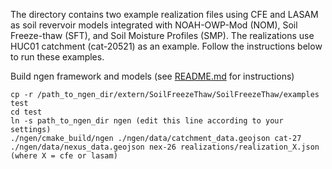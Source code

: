 The directory contains two example realization files using CFE and LASAM as soil revervoir models integrated with NOAH-OWP-Mod (NOM), 
Soil Freeze-thaw (SFT), and Soil Moisture Profiles (SMP). The realizations use HUC01 catchment (cat-20521) as an example. Follow the instructions
below to run these examples.

Build ngen framework and models (see [README.md](https://github.com/NOAA-OWP/SoilFreezeThaw/blob/master/README.md) for instructions)
```
cp -r /path_to_ngen_dir/extern/SoilFreezeThaw/SoilFreezeThaw/examples test
cd test
ln -s path_to_ngen_dir ngen (edit this line according to your settings)
./ngen/cmake_build/ngen ./ngen/data/catchment_data.geojson cat-27 ./ngen/data/nexus_data.geojson nex-26 realizations/realization_X.json (where X = cfe or lasam)
```
